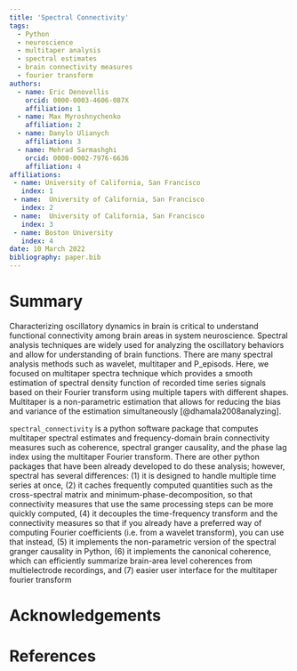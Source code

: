```yaml
---
title: 'Spectral Connectivity'
tags:
  - Python
  - neuroscience
  - multitaper analysis
  - spectral estimates
  - brain connectivity measures
  - fourier transform
authors:
  - name: Eric Denovellis
    orcid: 0000-0003-4606-087X
    affiliation: 1
  - name: Max Myroshnychenko
    affiliation: 2
  - name: Danylo Ulianych
    affiliation: 3
  - name: Mehrad Sarmashghi
    orcid: 0000-0002-7976-6636
    affiliation: 4
affiliations:
 - name: University of California, San Francisco
   index: 1
 - name:  University of California, San Francisco
   index: 2
 - name:  University of California, San Francisco
   index: 3
 - name: Boston University 
   index: 4
date: 10 March 2022
bibliography: paper.bib
---
```


# Summary

Characterizing oscillatory dynamics in brain is critical to understand functional connectivity among brain areas in system neuroscience. Spectral analysis techniques are widely used for analyzing the oscillatory behaviors and allow for understanding of brain functions. There are many spectral analysis methods such as wavelet, multitaper and P_episods. Here, we focused on multitaper spectra technique which provides a smooth estimation of spectral density function of recorded time series signals based on their Fourier transform using multiple tapers with different shapes. Multitaper is a non-parametric estimation that allows for reducing the bias and variance of the estimation simultaneously [@dhamala2008analyzing]. 

`spectral_connectivity` is a python software package that computes multitaper spectral estimates and frequency-domain brain connectivity measures such as coherence, spectral granger causality, and the phase lag index using the multitaper Fourier transform. There are other python packages that have been already developed to do these analysis; however, spectral has several differences: (1) it is designed to handle multiple time series at once, (2) it caches frequently computed quantities such as the cross-spectral matrix and minimum-phase-decomposition, so that connectivity measures that use the same processing steps can be more quickly computed,
(4) it decouples the time-frequency transform and the connectivity measures so that if you already have a preferred way of computing Fourier coefficients (i.e. from a wavelet transform), you can use that instead, (5) it implements the non-parametric version of the spectral granger causality in Python, (6) it implements the canonical coherence, which can efficiently summarize brain-area level coherences from multielectrode recordings, and (7) easier user interface for the multitaper fourier transform 


# Acknowledgements


# References
